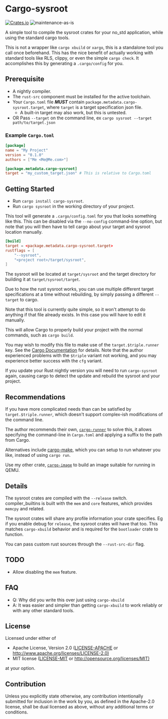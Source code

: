 # Cargo-sysroot

[![Crates.io](https://img.shields.io/crates/v/cargo-sysroot.svg)](https://crates.io/crates/cargo-sysroot)
![maintenance-as-is](https://img.shields.io/badge/maintenance-as--is-yellow.svg)

A simple tool to compile the sysroot crates for your no_std application, while using the standard cargo tools.

This is not a wrapper like `cargo xbuild` or `xargo`, this is a standalone tool you call once beforehand.
This has the nice benefit of actually working with standard tools like RLS, clippy,
or even the simple `cargo check`. It accomplishes this by generating a `.cargo/config` for you.

## Prerequisite

* A nightly compiler.
* The `rust-src` component must be installed for the active toolchain.
* Your `Cargo.toml` file ***MUST*** contain `package.metadata.cargo-sysroot.target`, where `target` is a target specification json file.
  * A built-in target may also work, but this is untested.
* OR Pass `--target` on the command line, ex `cargo sysroot --target path/to/target.json`

### Example `Cargo.toml`

```toml
[package]
name = "My Project"
version = "0.1.0"
authors = ["Me <Me@Me.com>"]

[package.metadata.cargo-sysroot]
target = "my_custom_target.json" # This is relative to Cargo.toml
```

## Getting Started

* Run `cargo install cargo-sysroot`.
* Run `cargo sysroot` in the working directory of your project.

This tool will generate a `.cargo/config.toml` for you that looks something like this.
This can be disabled via the `--no-config` command-line option,
but note that you will then have to tell cargo about your target and sysroot location manually.

```toml
[build]
target = <package.metadata.cargo-sysroot.target>
rustflags = [
    "--sysroot",
    "<project root>/target/sysroot",
]
```

The sysroot will be located at `target/sysroot` and the target directory for building it at `target/sysroot/target`.

Due to how the rust sysroot works, you can use multiple different target specifications at a time without rebuilding, by simply passing a different `--target` to cargo.

Note that this tool is currently quite simple, so it won't attempt to do anything if that file already exists.
In this case you will have to edit it manually.

This will allow Cargo to properly build your project with the normal commands, such as `cargo build`.

You may wish to modify this file to make use of the `target.$triple.runner` key. See the [Cargo Documentation](https://doc.rust-lang.org/cargo/reference/config.html#configuration-keys) for details.
Note that the author experienced problems with the `$triple` variant not working, and you may experience better success with the `cfg` variant.

If you update your Rust nightly version you will need to run `cargo-sysroot` again,
causing cargo to detect the update and rebuild the sysroot and your project.

## Recommendations

If you have more complicated needs than can be satisfied by `target.$triple.runner`,
which doesn't support complex-ish modifications of the command line.

The author recommends their own, [`cargo-runner`](https://crates.io/crates/cargo-runner)
to solve this, it allows specifying the command-line in `Cargo.toml` and applying a suffix
to the path from Cargo.

Alternatives include [cargo-make](https://crates.io/crates/cargo-make),
which you can setup to run whatever you like, instead of using `cargo run`.

Use my other crate, [`cargo-image`](https://crates.io/crates/cargo-image) to build an image suitable for running in QEMU.

## Details

The sysroot crates are compiled with the `--release` switch.
compiler_builtins is built with the `mem` and `core` features, which provides `memcpy` and related.

The sysroot crates will share any profile information your crate specifies. Eg if you enable debug for `release`, the sysroot crates will have that too. This matches `cargo-xbuild` behavior and is required for the `bootloader` crate to function.

You can pass custom rust sources through the `--rust-src-dir` flag.

## TODO

* Allow disabling the `mem` feature.

## FAQ

* Q: Why did you write this over just using `cargo-xbuild`
* A: It was easier and simpler than getting `cargo-xbuild` to work reliably or with any other standard tools.

## License

Licensed under either of

* Apache License, Version 2.0
   ([LICENSE-APACHE](LICENSE-APACHE) or <http://www.apache.org/licenses/LICENSE-2.0)>
* MIT license
   ([LICENSE-MIT](LICENSE-MIT) or <http://opensource.org/licenses/MIT)>

at your option.

## Contribution

Unless you explicitly state otherwise, any contribution intentionally submitted
for inclusion in the work by you, as defined in the Apache-2.0 license, shall be
dual licensed as above, without any additional terms or conditions.
